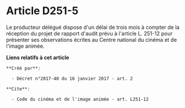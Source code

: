 # Article D251-5

Le producteur délégué dispose d'un délai de trois mois à compter de la réception du projet de rapport d'audit prévu à
l'article L. 251-12 pour présenter ses observations écrites au Centre national du cinéma et de l'image animée.

**Liens relatifs à cet article**

	**Créé par**:

	  - Décret n°2017-40 du 16 janvier 2017 - art. 2

	**Cite**:

	  - Code du cinéma et de l'image animée - art. L251-12
